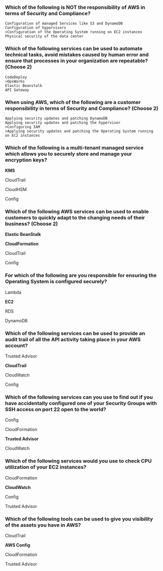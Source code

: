 ### Which of the following is NOT the responsibility of AWS in terms of Security and Compliance?


```
Configuration of managed Services like S3 and DynamoDB
Configuration of hypervisors
>Configuration of the Operating System running on EC2 instances
Physical security of the data center
```


### Which of the following services can be used to automate technical tasks, avoid mistakes caused by human error and ensure that processes in your organization are repeatable? (Choose 2)

```
CodeDeploy
>OpsWorks
Elastic Beanstalk
API Gateway
```

### When using AWS, which of the following are a customer responsibility in terms of Security and Compliance? (Choose 2)

```
Applying security updates and patching DynamoDB
Applying security updates and patching the hypervisor
>Configuring IAM
>Applying security updates and patching the Operating System running on EC2 instances
```


### Which of the following is a multi-tenant managed service which allows you to securely store and manage your encryption keys?



__KMS__

CloudTrail

CloudHSM

Config



### Which of the following AWS services can be used to enable customers to quickly adapt to the changing needs of their business? (Choose 2)



__Elastic BeanStalk__

__CloudFormation__

CloudTrail

Config



### For which of the following are you responsible for ensuring the Operating System is configured securely?



Lambda

__EC2__

RDS

DynamoDB



### Which of the following services can be used to provide an audit trail of all the API activity taking place in your AWS account?



Trusted Advisor

__CloudTrail__

CloudWatch

Config



### Which of the following services can you use to find out if you have accidentally configured one of your Security Groups with SSH access on port 22 open to the world?



Config

CloudFormation

__Trusted Advisor__

CloudWatch



### Which of the following services would you use to check CPU utilization of your EC2 instances?



CloudFormation

__CloudWatch__

Config

Trusted Advisor



### Which of the following tools can be used to give you visibility of the assets you have in AWS?



CloudTrail

__AWS Config__

CloudFormation

Trusted Advisor





